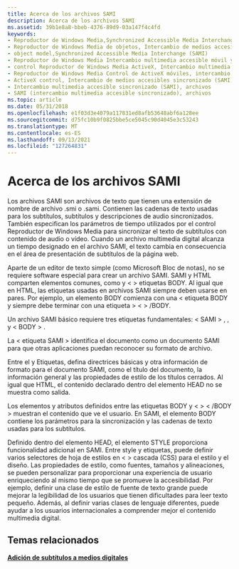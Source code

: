 ```yaml
---
title: Acerca de los archivos SAMI
description: Acerca de los archivos SAMI
ms.assetid: 39b1e8a8-bbeb-4376-89d9-03a147f4c4fd
keywords:
- Reproductor de Windows Media,Synchronized Accessible Media Interchange (SAMI)
- Reproductor de Windows Media de objetos, Intercambio de medios accesibles sincronizado (SAMI)
- object model,Synchronized Accessible Media Interchange (SAMI)
- Reproductor de Windows Media Intercambio multimedia accesible móvil y sincronizado (SAMI)
- control Reproductor de Windows Media ActiveX, Intercambio multimedia accesible sincronizado (SAMI)
- Reproductor de Windows Media Control de ActiveX móviles, intercambio multimedia accesible sincronizado (SAMI)
- ActiveX control, Intercambio de medios accesibles sincronizado (SAMI)
- Intercambio multimedia accesible sincronizado (SAMI), archivos
- SAMI (intercambio multimedia accesible sincronizado), archivos
ms.topic: article
ms.date: 05/31/2018
ms.openlocfilehash: e1f03d3e4079a117831ed8afb53648abf6a128ee
ms.sourcegitcommit: d75fc10b9f0825bbe5ce5045c90d4045e3c53243
ms.translationtype: MT
ms.contentlocale: es-ES
ms.lasthandoff: 09/13/2021
ms.locfileid: "127264831"
---
```

# <a name="about-sami-files"></a>Acerca de los archivos SAMI

Los archivos SAMI son archivos de texto que tienen una extensión de nombre de archivo .smi o .sami. Contienen las cadenas de texto usadas para los subtítulos, subtítulos y descripciones de audio sincronizados. También especifican los parámetros de tiempo utilizados por el control Reproductor de Windows Media para sincronizar el texto de subtítulos con contenido de audio o vídeo. Cuando un archivo multimedia digital alcanza un tiempo designado en el archivo SAMI, el texto cambia en consecuencia en el área de presentación de subtítulos de la página web.

Aparte de un editor de texto simple (como Microsoft Bloc de notas), no se requiere software especial para crear un archivo SAMI. SAMI y HTML comparten elementos comunes, como <HEAD> y &lt; &gt; etiquetas BODY. Al igual que en HTML, las etiquetas usadas en archivos SAMI siempre deben usarse en pares. Por ejemplo, un elemento BODY comienza con una &lt; etiqueta BODY y siempre debe terminar con una etiqueta &gt; &lt; &gt; /BODY.

Un archivo SAMI básico requiere tres etiquetas fundamentales: &lt; SAMI &gt; , <HEAD>, y &lt; BODY &gt; .

La &lt; etiqueta SAMI &gt; identifica el documento como un documento SAMI para que otras aplicaciones puedan reconocer su formato de archivo.

Entre el <HEAD> y </HEAD> Etiquetas, defina directrices básicas y otra información de formato para el documento SAMI, como el título del documento, la información general y las propiedades de estilo de los títulos cerrados. Al igual que HTML, el contenido declarado dentro del elemento HEAD no se muestra como salida.

Los elementos y atributos definidos entre las etiquetas BODY y &lt; &gt; &lt; /BODY &gt; muestran el contenido que ve el usuario. En SAMI, el elemento BODY contiene los parámetros para la sincronización y las cadenas de texto usadas para los subtítulos.

Definido dentro del elemento HEAD, el elemento STYLE proporciona funcionalidad adicional en SAMI. Entre style y etiquetas, puede definir varios selectores de hoja de estilos en &lt; &gt; cascada </STYLE> (CSS) para el estilo y el diseño. Las propiedades de estilo, como fuentes, tamaños y alineaciones, se pueden personalizar para proporcionar una experiencia de usuario enriqueciendo al mismo tiempo que se promueve la accesibilidad. Por ejemplo, definir una clase de estilo de fuente de texto grande puede mejorar la legibilidad de los usuarios que tienen dificultades para leer texto pequeño. Además, al definir varias clases de lenguaje diferentes, puede ayudar a los usuarios internacionales a comprender mejor el contenido multimedia digital.

## <a name="related-topics"></a>Temas relacionados

<dl> <dt>

[**Adición de subtítulos a medios digitales**](adding-closed-captions-to-digital-media.md)
</dt> </dl>

 

 




